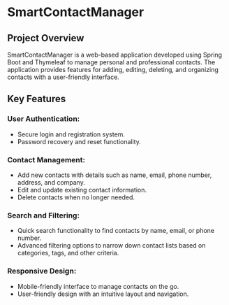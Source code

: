 # SmartContactManager

## Project Overview
SmartContactManager is a web-based application developed using Spring Boot and Thymeleaf to manage personal and professional contacts. The application provides features for adding, editing, deleting, and organizing contacts with a user-friendly interface.

## Key Features

### User Authentication:
- Secure login and registration system.
- Password recovery and reset functionality.

### Contact Management:
- Add new contacts with details such as name, email, phone number, address, and company.
- Edit and update existing contact information.
- Delete contacts when no longer needed.

### Search and Filtering:
- Quick search functionality to find contacts by name, email, or phone number.
- Advanced filtering options to narrow down contact lists based on categories, tags, and other criteria.

### Responsive Design:
- Mobile-friendly interface to manage contacts on the go.
- User-friendly design with an intuitive layout and navigation.
